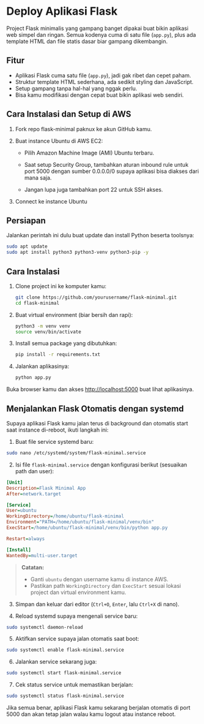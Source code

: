 # Deploy Aplikasi Flask

Project Flask minimalis yang gampang banget dipakai buat bikin aplikasi web simpel dan ringan. Semua kodenya cuma di satu file (`app.py`), plus ada template HTML dan file statis dasar biar gampang dikembangin.

## Fitur

* Aplikasi Flask cuma satu file (`app.py`), jadi gak ribet dan cepet paham.
* Struktur template HTML sederhana, ada sedikit styling dan JavaScript.
* Setup gampang tanpa hal-hal yang nggak perlu.
* Bisa kamu modifikasi dengan cepat buat bikin aplikasi web sendiri.

## Cara Instalasi dan Setup di AWS
1. Fork repo flask-minimal paknux ke akun GitHub kamu.

2. Buat instance Ubuntu di AWS EC2:

   * Pilih Amazon Machine Image (AMI) Ubuntu terbaru.

   * Saat setup Security Group, tambahkan aturan inbound rule untuk port 5000 dengan sumber 0.0.0.0/0 supaya aplikasi bisa diakses dari mana saja.

   * Jangan lupa juga tambahkan port 22 untuk SSH akses.

3. Connect ke instance Ubuntu
   
## Persiapan

Jalankan perintah ini dulu buat update dan install Python beserta toolsnya:

```bash
sudo apt update
sudo apt install python3 python3-venv python3-pip -y
```

## Cara Instalasi

1. Clone project ini ke komputer kamu:

   ```bash
   git clone https://github.com/yourusername/flask-minimal.git
   cd flask-minimal
   ```

2. Buat virtual environment (biar bersih dan rapi):

   ```bash
   python3 -m venv venv
   source venv/bin/activate
   ```

3. Install semua package yang dibutuhkan:

   ```bash
   pip install -r requirements.txt
   ```

4. Jalankan aplikasinya:

   ```bash
   python app.py
   ```

Buka browser kamu dan akses [http://localhost:5000](http://localhost:5000) buat lihat aplikasinya.

## Menjalankan Flask Otomatis dengan systemd

Supaya aplikasi Flask kamu jalan terus di background dan otomatis start saat instance di-reboot, ikuti langkah ini:

1. Buat file service systemd baru:

```bash
sudo nano /etc/systemd/system/flask-minimal.service
```

2. Isi file `flask-minimal.service` dengan konfigurasi berikut (sesuaikan path dan user):

```ini
[Unit]
Description=Flask Minimal App
After=network.target

[Service]
User=ubuntu
WorkingDirectory=/home/ubuntu/flask-minimal
Environment="PATH=/home/ubuntu/flask-minimal/venv/bin"
ExecStart=/home/ubuntu/flask-minimal/venv/bin/python app.py

Restart=always

[Install]
WantedBy=multi-user.target
```

> **Catatan:**
>
> * Ganti `ubuntu` dengan username kamu di instance AWS.
> * Pastikan path `WorkingDirectory` dan `ExecStart` sesuai lokasi project dan virtual environment kamu.

3. Simpan dan keluar dari editor (`Ctrl+O`, `Enter`, lalu `Ctrl+X` di nano).

4. Reload systemd supaya mengenali service baru:

```bash
sudo systemctl daemon-reload
```

5. Aktifkan service supaya jalan otomatis saat boot:

```bash
sudo systemctl enable flask-minimal.service
```

6. Jalankan service sekarang juga:

```bash
sudo systemctl start flask-minimal.service
```

7. Cek status service untuk memastikan berjalan:

```bash
sudo systemctl status flask-minimal.service
```

Jika semua benar, aplikasi Flask kamu sekarang berjalan otomatis di port 5000 dan akan tetap jalan walau kamu logout atau instance reboot.

